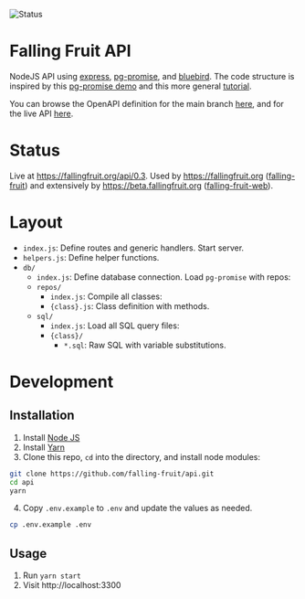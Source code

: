 ![Status](https://img.shields.io/badge/Status-Actively%20developed-darkgreen.svg?style=flat-square)

Falling Fruit API
=================

NodeJS API using [express](https://github.com/expressjs/express), [pg-promise](https://github.com/vitaly-t/pg-promise), and [bluebird](https://github.com/petkaantonov/bluebird). The code structure is inspired by this [pg-promise demo](https://github.com/vitaly-t/pg-promise-demo) and this more general [tutorial](http://mherman.org/blog/2016/03/13/designing-a-restful-api-with-node-and-postgres/#.WgOMrhNSyEI).

You can browse the OpenAPI definition for the main branch [here](https://petstore.swagger.io/?url=https://raw.githubusercontent.com/falling-fruit/api/main/docs/openapi.yml), and for the live API [here](https://petstore.swagger.io/?url=https://fallingfruit.org/api/0.3/openapi.yml).

# Status

Live at https://fallingfruit.org/api/0.3. Used by https://fallingfruit.org ([falling-fruit](https://github.com/falling-fruit/falling-fruit)) and extensively by https://beta.fallingfruit.org ([falling-fruit-web](https://github.com/falling-fruit/falling-fruit-web)).

# Layout

- `index.js`: Define routes and generic handlers. Start server.
- `helpers.js`: Define helper functions.
- `db/`
  - `index.js`: Define database connection. Load `pg-promise` with repos:
  - `repos/`
    - `index.js`: Compile all classes:
    - `{class}.js`: Class definition with methods.
  - `sql/`
    - `index.js`: Load all SQL query files:
    - `{class}/`
      - `*.sql`: Raw SQL with variable substitutions.

# Development

## Installation

1. Install [Node JS](https://nodejs.org/)
2. Install [Yarn](https://classic.yarnpkg.com/lang/en/docs/install)
3. Clone this repo, `cd` into the directory, and install node modules:

```bash
git clone https://github.com/falling-fruit/api.git
cd api
yarn
```

4. Copy `.env.example` to `.env` and update the values as needed.

```bash
cp .env.example .env
```

## Usage

1. Run `yarn start`
2. Visit http://localhost:3300
